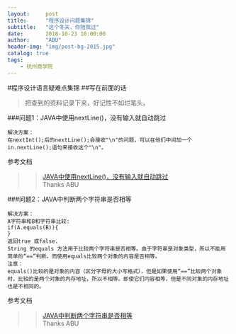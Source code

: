 ```yaml
---
layout:     post
title:      "程序设计问题集锦"
subtitle:   "这个冬天，你陪我过"
date:       2018-10-23 10:00:00
author:     "ABU"
header-img: "img/post-bg-2015.jpg"
catalog: true
tags:
    - 杭州商学院
---
```


#程序设计语言疑难点集锦
##写在前面的话
>把查到的资料记录下来，好记性不如烂笔头。

###问题1：JAVA中使用nextLine()，没有输入就自动跳过
```
解决方案：
在nextInt();后的nextLine();会接收"\n"的问题，可以在他们中间加一个in.nextLine();语句来接收这个"\n"。
```
参考文档
>>[JAVA中使用nextLine()，没有输入就自动跳过](https://www.cnblogs.com/1020182600HENG/p/6564795.html)<br>
>>Thanks ABU

###问题2：JAVA中判断两个字符串是否相等
```
解决方案：
A字符串和B和字符串比较:
if(A.equals(B)){
}
返回true 或false.
String 的equals 方法用于比较两个字符串是否相等。由于字符串是对象类型，所以不能用简单的“==”判断。而使用equals比较两个对象的内容是否相等。
注意：
equals()比较的是对象的内容（区分字母的大小写格式），但是如果使用“==”比较两个对象时，比较的是两个对象的内存地址，所以不相等。即使它们内容相等，但是不同对象的内存地址也是不相同的。
```
参考文档
>>[JAVA中判断两个字符串是否相等](https://www.cnblogs.com/zhmt/archive/2011/09/12/2174210.html)<br>
>>Thanks ABU